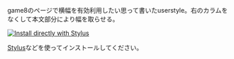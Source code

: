 game8のページで横幅を有効利用したい思って書いたuserstyle。右のカラムをなくして本文部分により幅を取らせる。

[![Install directly with Stylus](https://img.shields.io/badge/Install%20directly%20with-Stylus-00adad.svg)](https://github.com/kurorinchan/wider-game8-userstyle/raw/main/wider.user.css)

[Stylus](https://github.com/openstyles/stylus?tab=readme-ov-file#releases)などを使ってインストールしてください。
